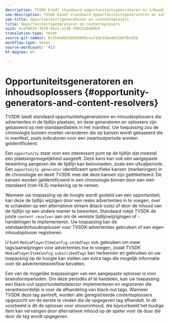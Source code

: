```yaml
---
description: TVSDK biedt standaard opportuniteitsgeneratoren en inhoudsoplossers die advertenties in de tijdlijn plaatsen, en deze generatoren en oplossers zijn gebaseerd op niet-standaardlabels in het manifest. Uw toepassing zou de chronologie kunnen moeten veranderen die op kansen wordt gebaseerd die in manifest, zoals indicatoren voor een zwartoutperiode worden geïdentificeerd.
seo-description: TVSDK biedt standaard opportuniteitsgeneratoren en inhoudsoplossers die advertenties in de tijdlijn plaatsen, en deze generatoren en oplossers zijn gebaseerd op niet-standaardlabels in het manifest. Uw toepassing zou de chronologie kunnen moeten veranderen die op kansen wordt gebaseerd die in manifest, zoals indicatoren voor een zwartoutperiode worden geïdentificeerd.
seo-title: Opportuniteitsgeneratoren en contentoplosers
title: Opportuniteitsgeneratoren en contentoplosers
uuid: 5caf8924-3d76-45a1-a136-39932abe88b3
translation-type: tm+mt
source-git-commit: bc35da8b258056809ceaf18e33bed631047bc81b
workflow-type: tm+mt
source-wordcount: '413'
ht-degree: 0%

---
```



# Opportuniteitsgeneratoren en inhoudsoplossers {#opportunity-generators-and-content-resolvers}

TVSDK biedt standaard opportuniteitsgeneratoren en inhoudsoplossers die advertenties in de tijdlijn plaatsen, en deze generatoren en oplossers zijn gebaseerd op niet-standaardlabels in het manifest. Uw toepassing zou de chronologie kunnen moeten veranderen die op kansen wordt gebaseerd die in manifest, zoals indicatoren voor een zwartoutperiode worden geïdentificeerd.

Een *`opportunity`* staat voor een interessant punt op de tijdlijn dat meestal een plaatsingsmogelijkheid aangeeft. Deze kans kan ook een aangepaste bewerking aangeven die de tijdlijn kan beïnvloeden, zoals een uitvalperiode. Een *`opportunity generator`* identificeert specifieke kansen (markeringen) in de chronologie en deelt TVSDK mee dat deze kansen zijn geëtiketteerd. De kansen worden geïdentificeerd in een chronologie binnen door een niet-standaard (niet-HLS) markering op te nemen.

Wanneer uw toepassing op de hoogte wordt gesteld van een opportuniteit, kan deze de tijdlijn wijzigen door een reeks advertenties in te voegen, over te schakelen op een alternatieve stream (black-outs) of door de inhoud van de tijdlijn op een andere manier te bewerken. Standaard roept TVSDK de juiste *`content resolver`* aan om de vereiste tijdlijnwijzigingen of -handelingen te implementeren. Uw toepassing kan de standaardinhoudsoplosser voor TVSDK-advertenties gebruiken of een eigen inhoudoplosser registreren.

U kunt `MediaPlayerItemConfig.setAdTags` ook gebruiken om meer tags/aanwijzingen voor advertenties toe te voegen, zodat TVSDK `MediaPlayerItemConfig.subscribedTags` kan herkennen en gebruiken en uw toepassing op de hoogte kan stellen van extra tags die mogelijk informatie over de advertentieworkflow bevatten.

Een van de mogelijke toepassingen van een aangepaste oplosser is voor brainstormperioden. Om deze periodes af te handelen, kan uw toepassing een black-out opportuniteitsdetector implementeren en registreren die verantwoordelijk is voor de afhandeling van black-out tags. Wanneer TVSDK deze tag aantreft, worden alle geregistreerde contentoplossers opgezocht om de eerste te vinden die de opgegeven tag afhandelt. In dit voorbeeld is dit de oplosser voor stroominhoud, die bijvoorbeeld het huidige item kan vervangen door alternatieve inhoud op de speler voor de duur die door de tag wordt opgegeven.